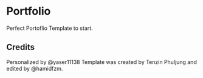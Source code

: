 # Portfolio

Perfect Portoflio Template to start.

## Credits
Personalized by @yaser11138
Template was created by Tenzin Phuljung and edited by @hamidfzm.
